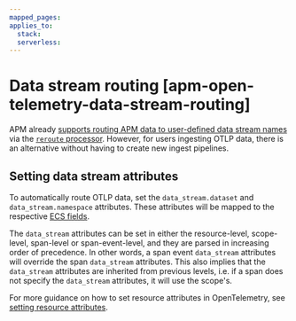 ```yaml
---
mapped_pages:
applies_to:
  stack:
  serverless:
---
```


# Data stream routing [apm-open-telemetry-data-stream-routing]

APM already [supports routing APM data to user-defined data stream names](/solutions/observability/apm/data-streams.md#apm-data-stream-rerouting) via the [`reroute` processor](elasticsearch://reference/enrich-processor/reroute-processor.md). However, for users ingesting OTLP data, there is an alternative without having to create new ingest pipelines.

## Setting data stream attributes

To automatically route OTLP data, set the `data_stream.dataset` and `data_stream.namespace` attributes. These attributes will be mapped to the respective [ECS fields](ecs://reference/ecs-data_stream.md).

The `data_stream` attributes can be set in either the resource-level, scope-level, span-level or span-event-level, and they are parsed in increasing order of precedence. In other words, a span event `data_stream` attributes will override the span `data_stream` attributes. This also implies that the `data_stream` attributes are inherited from previous levels, i.e. if a span does not specify the `data_stream` attributes, it will use the scope's.

For more guidance on how to set resource attributes in OpenTelemetry, see [setting resource attributes](/solutions/observability/apm/attributes.md#setting-resource-attributes).
